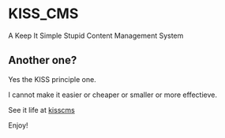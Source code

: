 # KISS_CMS

A Keep It Simple Stupid Content Management System

## Another one?

Yes the KISS principle one.

I cannot make it easier or cheaper or smaller or more effectieve.

See it life at [kisscms](https:\\kisscms.roelfrenkema.com)

Enjoy!
